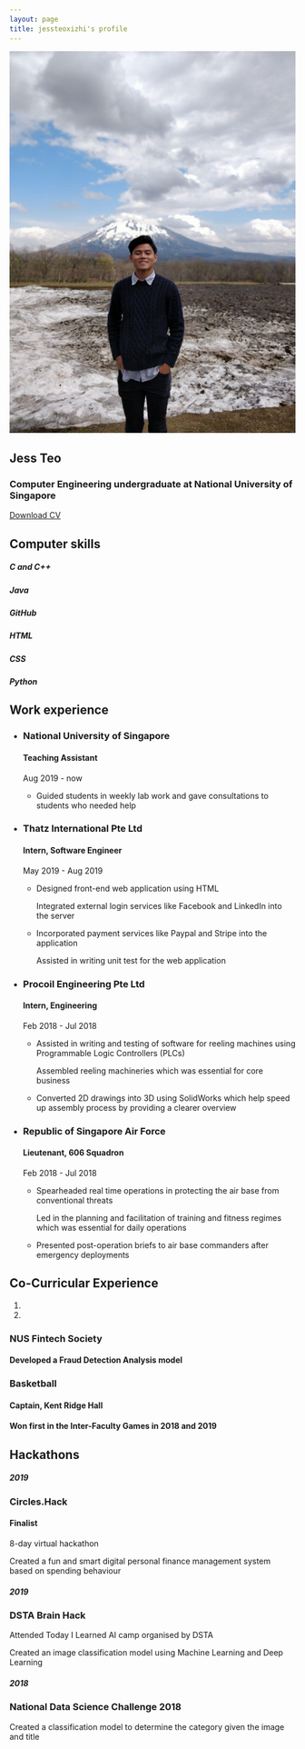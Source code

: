 ```yaml
---
layout: page
title: jessteoxizhi's profile
---
```

<body data-spy="scroll" data-target="#myNavBar" data-offset="100">
		<!--PROFILE PICTURE-->
		<section id="about" class="container-fluid">
			<div class="col-xs-6 col-md-12 profile-picture">
				<img src="me.jpg" alt= "Jess" class="rounded-circle">
				<div class="heading">
					<h1> Jess Teo </h1>
					<h3>Computer Engineering undergraduate at National University of Singapore</h3>
					<a href="CV.pdf" class="button1"> Download CV </a>
				</div>	
			</div>
		</section>	
		<!--COMPUTER SKILLS-->
		<section id="skills">
			<div class ="divider"></div>
			<div class="heading">
				<h2>Computer skills</h2>
			</div>
			<div class="container">
				<div class="row">
					<div class="col-md-6">
						<div class="progress">
							<div class ="progress-bar" role = "progressbar" aria-valuenow="100" aria-valuemin="0" aria-valuemax="100" style ="width:100%">
								<h5>C and C++</h5>
							</div>
						</div>
						<div class="progress">
							<div class ="progress-bar" role = "progressbar" aria-valuenow="100" aria-valuemin="0" aria-valuemax="100" style ="width:100%">
								<h5>Java</h5>
							</div>
						</div>
					<div class="progress">
							<div class ="progress-bar" role = "progressbar" aria-valuenow="100" aria-valuemin="0" aria-valuemax="100" style ="width:100%">
								<h5>GitHub</h5>
							</div>
						</div>
					</div>
					<div class="col-md-6">
						<div class="progress">
							<div class ="progress-bar" role = "progressbar" aria-valuenow="100" aria-valuemin="0" aria-valuemax="100" style ="width:100%">
								<h5>HTML</h5>
							</div>
						</div>
						<div class="progress">
							<div class ="progress-bar" role = "progressbar" aria-valuenow="100" aria-valuemin="0" aria-valuemax="100" style ="width:100%">
								<h5>CSS</h5>
							</div>
						</div>
						<div class="progress">
							<div class ="progress-bar" role = "progressbar" aria-valuenow="100" aria-valuemin="0" aria-valuemax="100" style ="width:100%">
								<h5>Python</h5>
							</div>
						</div>
					</div>
				</div>
			</div>
		</section>
			<!--Work Experience-->
		<section id ="experience">
			<div class="container">
				<div class="white-divider"></div>
				<div class ="heading">
					<h2> Work experience </h2>
				</div>
				<ul class="timeline">
					<li>
						<div class ="timeline-badge"><span class="fa fa-briefcase"></span></div>
						<div class="timeline-panel-container">
							<div class ="timeline-panel">
								<div class="timeline-heading">
										<h3>National University of Singapore</h3>
										<h4>Teaching Assistant</h4>
										<p class="text-muted"><small class="fa fa-clock-o"></small> Aug 2019 - now</p>
								</div>
								<div class="timeline-body">
									<ul>
										<li>
											<p>Guided students in weekly lab work and gave consultations to students who needed help</p>
										</li>
									</ul>
								</div>
							</div>
						 </div>
					</li>
					<li>
						<div class ="timeline-badge"><span class="fa fa-briefcase"></span></div>
						<div class="timeline-panel-container-inverted">
							<div class ="timeline-panel">
								<div class="timeline-heading">
									<h3>Thatz International Pte Ltd</h3>
									<h4>Intern, Software Engineer</h4>
									<p class="text-muted"><small class="fa fa-clock-o"></small> May 2019 - Aug 2019</p>
								</div>
								<div class="timeline-body">
									<ul>
										<li>
											<p>Designed front-end web application using HTML</p>
											<p>Integrated external login services like Facebook and LinkedIn into the server</p>
										</li>
										<li>
											<p>Incorporated payment services like Paypal and Stripe into the application</p>
											<p>Assisted in writing unit test for the web application</p>
                    </li>
									</ul>
								</div>
							</div>
						</div>
					</li>
          <li>
						<div class ="timeline-badge"><span class="fa fa-briefcase"></span></div>
						<div class="timeline-panel-container">
							<div class ="timeline-panel">
								<div class="timeline-heading">
									<h3>Procoil Engineering Pte Ltd</h3>
									<h4>Intern, Engineering</h4>
									<p class="text-muted"><small class="fa fa-clock-o"></small> Feb 2018 - Jul 2018</p>
								</div>
								<div class="timeline-body">
									<ul>
										<li>
											<p>Assisted in writing and testing of software for reeling machines using Programmable Logic Controllers (PLCs)</p>
											<p>Assembled reeling machineries which was essential for core business</p>
										</li>
										<li>
											<p>Converted 2D drawings into 3D using SolidWorks which help speed up assembly process by providing a clearer overview</p>
                    </li>
									</ul>
								</div>
							</div>
						</div>
					</li>
          <li>
						<div class ="timeline-badge"><span class="fa fa-briefcase"></span></div>
						<div class="timeline-panel-container-inverted">
							<div class ="timeline-panel">
								<div class="timeline-heading">
									<h3>Republic of Singapore Air Force</h3>
									<h4>Lieutenant, 606 Squadron</h4>
									<p class="text-muted"><small class="fa fa-clock-o"></small> Feb 2018 - Jul 2018</p>
								</div>
								<div class="timeline-body">
									<ul>
										<li>
											<p>Spearheaded real time operations in protecting the air base from conventional threats</p>
											<p>Led in the planning and facilitation of training and fitness regimes which was essential for daily operations</p>
										</li>
										<li>
											<p>Presented post-operation briefs to air base commanders after emergency deployments</p>
                    </li>
									</ul>
								</div>
							</div>
						</div>
					</li>
				</ul>
			</div>
		</section>
		<!--Co-Curricullar Experience-->
		<section id = "Co-Curricullar Experience">
			<div class ="divider"></div>
			<div class ="heading">
				<h2>Co-Curricular Experience</h2>
			</div>
			<div id ="myCarousel" class="carousel slide text-center" data-ride="carousel">
				<ol class="carousel-indicators">
					<li data-target="#myCarousel" data-slide-to="0" class="active"></li>
					<li data-target="#myCarousel" data-slide-to="1"></li>
				</ol>
				<div class="carousel-inner" role="listbox">
					<div class="carousel-item active">
						<h3>NUS Fintech Society</h3>
						<h4>Developed a Fraud Detection Analysis model</h4>
					</div>
					<div class="carousel-item">
						<h3>Basketball</h3>
						<h4>Captain, Kent Ridge Hall</h4>
            <h4>Won first in the Inter-Faculty Games in 2018 and 2019</h4>
					</div>
				</div>
				<a class="carousel-control-prev" href="#myCarousel" data-slide="prev" role="button"> <span class="fa fa-arrow-left"></span></a>
				<a class="carousel-control-next " href="#myCarousel" data-slide="next" role="button"> <span class="fa fa-arrow-right"></span></a>
			</div>
		</section>
		<!--Hackathons-->
		<section id ="Hackathons">
			<div class="heading">
				<div class="divider">
				</div>
				<h2>Hackathons</h2>
			</div>
			<div class="container">
				<div class="row">
					<div class="col-sm-6">
						<div class="education-block">
              <h5>2019</h5>
							<h3>Circles.Hack</h3>
							<h4>Finalist</h4>
							<div class="Sdivider"></div>
							<p> 8-day virtual hackathon</p>
							<p>Created a fun and smart digital personal finance management system based on spending behaviour</p>
						</div>
					</div>
					<div class="col-sm-6">
						<div class="education-block">
							<h5>2019</h5>
							<h3>DSTA Brain Hack</h3>
							<div class="Sdivider"></div>
							<p>Attended Today I Learned AI camp organised by DSTA</p>
              <p>Created an image classification model using Machine Learning and Deep Learning</p>
						</div>
					</div>
          <div class="col-sm-6">
						<div class="education-block">
							<h5>2018</h5>
							<h3>National Data Science Challenge 2018</h3>
							<div class="Sdivider"></div>
              <p>Created a classification model to determine the category given the image and title</p>
						</div>
					</div>
				</div>
			</div>
		</section>
		<footer class="text-center">
			<a href="#about">
				<span class="fa fa-arrow-up"></span>
			</a>
			<!--<h5>
				© Copyright APPRENDRE-A-CODER.COM
			</h5>-->
		</footer>
</body>
